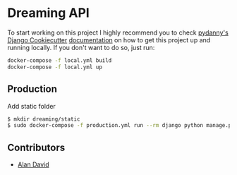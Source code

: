 # Dreaming API

To start working on this project I highly recommend you to check
[pydanny's](https://github.com/pydanny) [Django Cookiecutter](https://github.com/pydanny/cookiecutter-django) [documentation](https://cookiecutter-django.readthedocs.io/en/latest/developing-locally-docker.html) on how to get this project up and running locally.
If you don't want to do so, just run:

```bash
docker-compose -f local.yml build
docker-compose -f local.yml up
```

## Production

Add static folder

```bash
$ mkdir dreaming/static
$ sudo docker-compose -f production.yml run --rm django python manage.py collectstatic
```

## Contributors

- [Alan David](https://github.com/AlanDavd)
